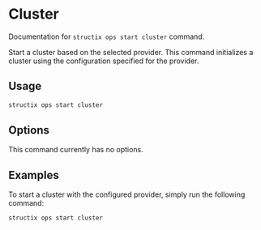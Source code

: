 # Cluster

Documentation for `structix ops start cluster` command.

Start a cluster based on the selected provider. This command initializes a cluster using the configuration specified for the provider.

## Usage

```bash
structix ops start cluster
```

## Options

This command currently has no options.

## Examples

To start a cluster with the configured provider, simply run the following command:

```bash
structix ops start cluster
```